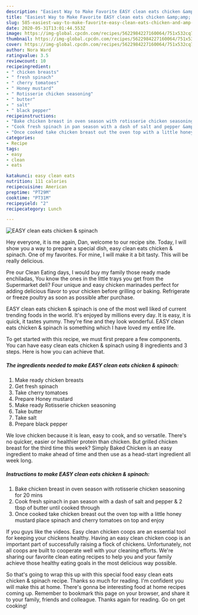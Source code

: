 ```yaml
---
description: "Easiest Way to Make Favorite EASY clean eats chicken &amp;amp; spinach"
title: "Easiest Way to Make Favorite EASY clean eats chicken &amp;amp; spinach"
slug: 585-easiest-way-to-make-favorite-easy-clean-eats-chicken-and-amp-spinach
date: 2020-05-31T13:01:44.553Z
image: https://img-global.cpcdn.com/recipes/5622984227160064/751x532cq70/easy-clean-eats-chicken-spinach-recipe-main-photo.jpg
thumbnail: https://img-global.cpcdn.com/recipes/5622984227160064/751x532cq70/easy-clean-eats-chicken-spinach-recipe-main-photo.jpg
cover: https://img-global.cpcdn.com/recipes/5622984227160064/751x532cq70/easy-clean-eats-chicken-spinach-recipe-main-photo.jpg
author: Nora Ward
ratingvalue: 3.5
reviewcount: 10
recipeingredient:
- " chicken breasts"
- " fresh spinach"
- " cherry tomatoes"
- " Honey mustard"
- " Rotisserie chicken seasoning"
- " butter"
- " salt"
- " black pepper"
recipeinstructions:
- "Bake chicken breast in oven season with rotisserie chicken seasoning for 20 mins"
- "Cook fresh spinach in pan season with a dash of salt and pepper &amp; 2 tbsp of butter until cooked through"
- "Once cooked take chicken breast out the oven top with a little honey mustard place spinach and cherry tomatoes on top and enjoy"
categories:
- Recipe
tags:
- easy
- clean
- eats

katakunci: easy clean eats 
nutrition: 111 calories
recipecuisine: American
preptime: "PT29M"
cooktime: "PT31M"
recipeyield: "2"
recipecategory: Lunch

---
```



![EASY clean eats chicken &amp; spinach](https://img-global.cpcdn.com/recipes/5622984227160064/751x532cq70/easy-clean-eats-chicken-spinach-recipe-main-photo.jpg)

Hey everyone, it is me again, Dan, welcome to our recipe site. Today, I will show you a way to prepare a special dish, easy clean eats chicken &amp; spinach. One of my favorites. For mine, I will make it a bit tasty. This will be really delicious.

Pre our Clean Eating days, I would buy my family those ready made enchiladas, You know the ones in the little trays you get from the Supermarket deli? Four unique and easy chicken marinades perfect for adding delicious flavor to your chicken before grilling or baking. Refrigerate or freeze poultry as soon as possible after purchase.

EASY clean eats chicken &amp; spinach is one of the most well liked of current trending foods in the world. It's enjoyed by millions every day. It is easy, it is quick, it tastes yummy. They're fine and they look wonderful. EASY clean eats chicken &amp; spinach is something which I have loved my entire life.


To get started with this recipe, we must first prepare a few components. You can have easy clean eats chicken &amp; spinach using 8 ingredients and 3 steps. Here is how you can achieve that.

<!--inarticleads1-->

##### The ingredients needed to make EASY clean eats chicken &amp; spinach:

1. Make ready  chicken breasts
1. Get  fresh spinach
1. Take  cherry tomatoes
1. Prepare  Honey mustard
1. Make ready  Rotisserie chicken seasoning
1. Take  butter
1. Take  salt
1. Prepare  black pepper


We love chicken because it is lean, easy to cook, and so versatile. There&#39;s no quicker, easier or healthier protein than chicken. But grilled chicken breast for the third time this week? Simply Baked Chicken is an easy ingredient to make ahead of time and then use as a head-start ingredient all week long. 

<!--inarticleads2-->

##### Instructions to make EASY clean eats chicken &amp; spinach:

1. Bake chicken breast in oven season with rotisserie chicken seasoning for 20 mins
1. Cook fresh spinach in pan season with a dash of salt and pepper &amp; 2 tbsp of butter until cooked through
1. Once cooked take chicken breast out the oven top with a little honey mustard place spinach and cherry tomatoes on top and enjoy


If you guys like the videos. Easy clean chicken coops are an essential tool for keeping your chickens healthy. Having an easy clean chicken coop is an important part of successfully raising a flock of chickens. Unfortunately, not all coops are built to cooperate well with your cleaning efforts. We&#39;re sharing our favorite clean eating recipes to help you and your family achieve those healthy eating goals in the most delicious way possible. 

So that's going to wrap this up with this special food easy clean eats chicken &amp; spinach recipe. Thanks so much for reading. I'm confident you will make this at home. There's gonna be interesting food at home recipes coming up. Remember to bookmark this page on your browser, and share it to your family, friends and colleague. Thanks again for reading. Go on get cooking!
